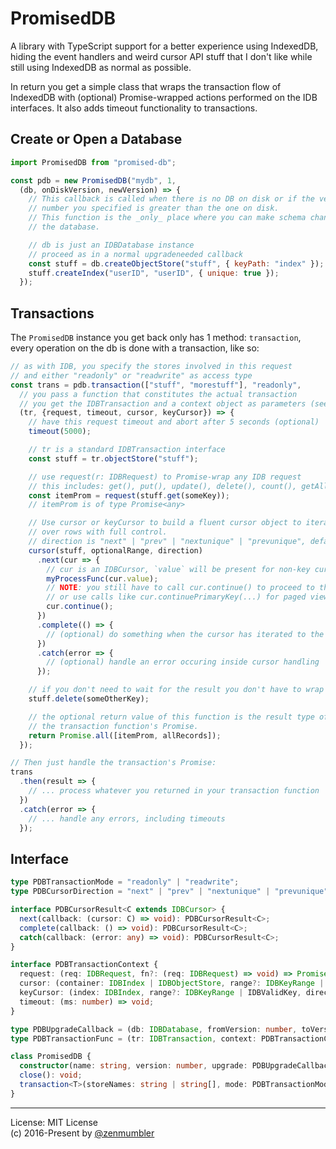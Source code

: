 PromisedDB
==========

A library with TypeScript support for a better experience using IndexedDB, hiding
the event handlers and weird cursor API stuff that I don't like while still using
IndexedDB as normal as possible.

In return you get a simple class that wraps the transaction flow of IndexedDB with
(optional) Promise-wrapped actions performed on the IDB interfaces. It also adds
timeout functionality to transactions.

Create or Open a Database
-------------------------

```javascript
import PromisedDB from "promised-db";

const pdb = new PromisedDB("mydb", 1,
  (db, onDiskVersion, newVersion) => {
    // This callback is called when there is no DB on disk or if the version
    // number you specified is greater than the one on disk.
    // This function is the _only_ place where you can make schema changes to
    // the database.

    // db is just an IDBDatabase instance
    // proceed as in a normal upgradeneeded callback
    const stuff = db.createObjectStore("stuff", { keyPath: "index" });
    stuff.createIndex("userID", "userID", { unique: true });
  });
```

Transactions
------------

The `PromisedDB` instance you get back only has 1 method: `transaction`, every
operation on the db is done with a transaction, like so:

```javascript
// as with IDB, you specify the stores involved in this request
// and either "readonly" or "readwrite" as access type
const trans = pdb.transaction(["stuff", "morestuff"], "readonly",
  // you pass a function that constitutes the actual transaction
  // you get the IDBTransaction and a context object as parameters (see doc below)
  (tr, {request, timeout, cursor, keyCursor}) => {
    // have this request timeout and abort after 5 seconds (optional)
    timeout(5000);

    // tr is a standard IDBTransaction interface
    const stuff = tr.objectStore("stuff");

    // use request(r: IDBRequest) to Promise-wrap any IDB request
    // this includes: get(), put(), update(), delete(), count(), getAll(), getAllKeys(), etc.
    const itemProm = request(stuff.get(someKey));
    // itemProm is of type Promise<any>

    // Use cursor or keyCursor to build a fluent cursor object to iterate
    // over rows with full control.
    // direction is "next" | "prev" | "nextunique" | "prevunique", default "next"
    cursor(stuff, optionalRange, direction)
      .next(cur => {
        // cur is an IDBCursor, `value` will be present for non-key cursors
        myProcessFunc(cur.value);
        // NOTE: you still have to call cur.continue() to proceed to the next record
        // or use calls like cur.continuePrimaryKey(...) for paged views etc.
        cur.continue();
      })
      .complete(() => {
        // (optional) do something when the cursor has iterated to the end of the range
      })
      .catch(error => {
        // (optional) handle an error occuring inside cursor handling
      });

    // if you don't need to wait for the result you don't have to wrap requests
    stuff.delete(someOtherKey);

    // the optional return value of this function is the result type of
    // the transaction function's Promise.
    return Promise.all([itemProm, allRecords]);
  });

// Then just handle the transaction's Promise:
trans
  .then(result => {
    // ... process whatever you returned in your transaction function
  })
  .catch(error => {
    // ... handle any errors, including timeouts
  });
```

Interface
---------

```typescript
type PDBTransactionMode = "readonly" | "readwrite";
type PDBCursorDirection = "next" | "prev" | "nextunique" | "prevunique";

interface PDBCursorResult<C extends IDBCursor> {
  next(callback: (cursor: C) => void): PDBCursorResult<C>;
  complete(callback: () => void): PDBCursorResult<C>;
  catch(callback: (error: any) => void): PDBCursorResult<C>;
}

interface PDBTransactionContext {
  request: (req: IDBRequest, fn?: (req: IDBRequest) => void) => Promise<any>;
  cursor: (container: IDBIndex | IDBObjectStore, range?: IDBKeyRange | IDBValidKey, direction?: PDBCursorDirection) => PDBCursorResult<IDBCursorWithValue>;
  keyCursor: (index: IDBIndex, range?: IDBKeyRange | IDBValidKey, direction?: PDBCursorDirection) => PDBCursorResult<IDBCursor>;
  timeout: (ms: number) => void;
}

type PDBUpgradeCallback = (db: IDBDatabase, fromVersion: number, toVersion: number) => void;
type PDBTransactionFunc = (tr: IDBTransaction, context: PDBTransactionContext) => Promise<T | void>;

class PromisedDB {
  constructor(name: string, version: number, upgrade: PDBUpgradeCallback);
  close(): void;
  transaction<T>(storeNames: string | string[], mode: PDBTransactionMode, fn: PDBTransactionFunc): Promise<T>;
}
```

---

License: MIT License<br>
(c) 2016-Present by [@zenmumbler](https://twitter.com/zenmumbler)
